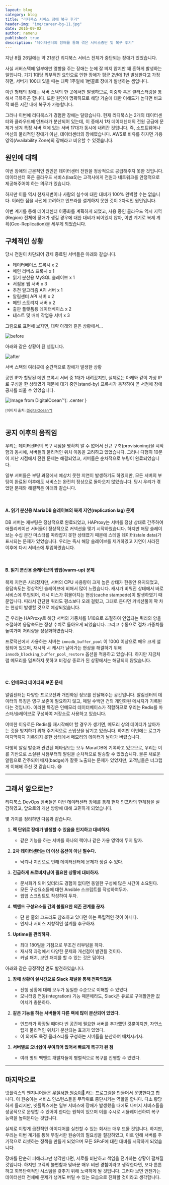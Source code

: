 ```yaml
---
layout: blog
category: blog
title: "리디북스 서비스 장애 복구 후기"
header-img: "img/career-bg-11.jpg"
date: 2016-09-02
author: namenu
published: true
description: "데이터센터의 장애를 통해 겪은 서비스중단 및 복구 후기"
---
```


지난 8월 26일에는 약 21분간 리디북스 서비스 전체가 중단되는 장애가 있었습니다.

사실 서버스택에 일부에만 영향을 주는 장애는 눈에 잘 띄지 않지만 꽤 흔하게 발생하는 일입니다.
기기 1대당 외부적인 요인으로 인한 장애가 평균 2년에 1번 발생한다고 가정하면,
서버가 100대 있을 때는 대략 1주일에 1번꼴로 장애가 발생하는 셈입니다.

이런 형태의 장애는 서버 스택의 한 곳에서만 발생하므로, 이중화 혹은 클러스터링을 통해서 극복하곤 합니다.
또한 원인이 명확하므로 해당 기술에 대한 이해도가 높다면 비교적 빠른 시간 내에 복구가 가능합니다.

그러나 이번에 리디북스가 경험한 장애는 달랐습니다.
현재 리디북스는 2개의 데이터센터와 클라우드에 인프라가 분산되어 있는데,
이 중에서 1차 데이터센터의 전원 공급에 문제가 생겨 특정 서버 랙에 있는 서버 17대가 동시에 내려간 것입니다.
즉, 소프트웨어나 머신의 물리적인 장애가 아닌, 데이터센터의 장애였습니다.
AWS로 비유를 하자면 가용 영역(Availability Zone)의 장애라고 비유할 수 있겠습니다.


## 원인에 대해

이번 장애의 근본적인 원인은 데이터센터 전원을 정상적으로 공급해주지 못한 것입니다.
데이터센터 혹은 클라우드 서비스(IaaS)는 고객사에게 전원과 네트워크를 안정적으로 제공해주어야 하는 의무가 있습니다.

하지만 이들 역시 천재지변이나 사람의 실수에 대한 대비가 100% 완벽할 수는 없습니다.
이러한 점을 사전에 고려하고 인프라를 설계하지 못한 것이 2차적인 원인입니다.

이번 계기를 통해 데이터센터 이중화를 계획하게 되었고,
사용 중인 클라우드 역시 지역(Region) 전체에 장애가 생길 경우에 대한 대비가 되어있지 않아,
이번 계기로 복제 계획(Geo-Replication)을 세우게 되었습니다.


## 구체적인 상황

당시 전원이 차단되어 강제 종료된 서버들은 아래와 같습니다.

* 데이터베이스 프록시 x 2
* 메인 리버스 프록시 x 1
* 읽기 분산용 MySQL 슬레이브 x 1
* 서점용 웹 서버 x 3
* 추천 알고리즘 API 서버 x 1
* 알림센터 API 서버 x 2
* 메인 스토리지 서버 x 2
* 출판 플랫폼용 데이터베이스 x 2
* 테스트 및 배치 작업용 서버 x 3

그림으로 표현해 보자면, 대략 아래와 같은 상황에서...
<br>

![before](https://i.imgur.com/Y5gUdVr.png)
<br>

아래와 같은 상황이 된 셈입니다.

![after](https://i.imgur.com/PgcWSNB.png)
<figcaption>서버 스택의 여러곳에 순간적으로 장애가 발생한 상황</figcaption>

공인 IP가 할당된 메인 프록시 서버 중 1대가 내려갔지만, 실제로는 아래와 같이 가상 IP로 구성을 한 상태였기 때문에
대기 중인(stand-by) 프록시가 동작하여 곧 서점에 장애 공지를 띄울 수 있었습니다.

![Image from DigitalOcean™](https://i.imgur.com/EOz8sIl.gif){: .center }
<figcaption><sub>[이미지 출처: <a href="https://www.digitalocean.com/community/tutorials/how-to-set-up-highly-available-haproxy-servers-with-keepalived-and-floating-ips-on-ubuntu-14-04">DigitalOcean™]</a></sub></figcaption>

<br>

## 공지 이후의 움직임

우리는 데이터센터의 복구 시점을 명확히 알 수 없어서 신규 구축(provisioning)을 시작함과 동시에, 서버들의 물리적인 위치 이동을 고려하고 있었습니다.
그러나 다행히 10분이 지난 시점에서 전원 문제는 해결되었고, 서버들은 순차적으로 부팅이 완료되었습니다.

일부 서버들은 부팅 과정에서 예상치 못한 지연이 발생하기도 하였지만, 모든 서버의 부팅이 완료된 이후에도 서비스는 완전히 정상으로 돌아오지 않았습니다.
당시 우리가 겪었던 문제와 해결책은 아래와 같습니다.


<br>

#### A. 읽기 분산용 MariaDB 슬레이브의 복제 지연(replication lag) 문제

DB 서버는 재부팅은 정상적으로 완료되었고, HAProxy는 서버를 정상 상태로 간주하여 애플리케이션 서버들이 정상적으로 커넥션을 맺기 시작하였습니다.
하지만 해당 슬레이브는 수십 분간 마스터를 따라잡지 못한 상태였기 때문에 스테일 데이터(stale data)가 표시되는 문제가 있었습니다.
우리는 즉시 해당 슬레이브를 제거하였고 지연이 사라진 이후에 다시 서비스에 투입하였습니다.

<br>

#### B. 읽기 분산용 슬레이브의 웜업(warm-up) 문제

복제 지연은 사라졌지만, 서버의 CPU 사용량이 크게 높은 상태가 한동안 유지되었고, 응답속도는 정상적인 슬레이브에 비해서 많이 느렸습니다.
캐시가 비워진 상태에서 바로 서비스에 투입되어, 캐시 미스가 휘몰아치는 현상(cache stampede)이 발생하였기 때문입니다.
따라서 간단한 쿼리도 평소보다 오래 걸렸고, 그대로 둔다면 커넥션풀이 꽉 차는 현상이 발생할 것으로 예상되었습니다.

곧 우리는 HAProxy로 해당 서버의 가중치를 1/10으로 조절하여 인입되는 쿼리의 양을 조절하여 응답속도는 정상 수치로 돌아오게 되었습니다.
그리고 수동으로 점차 가중치를 높여가며 처리량을 정상화하였습니다.

프로덕션에서 사용하는 서버는 `innodb_buffer_pool` 이 100G 이상으로 매우 크게 설정되어 있으며,
재시작 시 캐시가 날아가는 현상을 해결하기 위해 `innodb_blocking_buffer_pool_restore` 옵션을 적용하고 있습니다.
하지만 지금처럼 메모리를 덤프하지 못하고 비정상 종료가 된 상황에서는 해당되지 않았습니다.

<br>

#### C. 인메모리 데이터의 보존 문제

알림센터는 다양한 프로모션과 개인화된 정보를 전달해주는 공간입니다.
알림센터의 데이터의 특징은 영구 보존이 필요하지 않고, 매일 수백만 건의 개인화된 메시지가 기록된다는 것입니다.
이러한 특징은 인메모리 데이터베이스가 적합하므로 우리는 Redis를 마스터/슬레이브로 구성하여 저장소로 사용하고 있습니다.

어떠한 이유로든 Redis를 재시작해야 할 경우가 생기면, 메모리 상의 데이터가 날아가는 것을 방지하기 위해 주기적으로 스냅샷을 남기고 있습니다.
하지만 이번에는 로그가 마지막까지 기록되지 못한 상태에서 메모리의 데이터가 날아가 버렸습니다.

다행히 알림 발송과 관련된 메타정보는 모두 MaraiDB에 기록하고 있으므로, 우리는 이를 기반으로 소실된 시점부터의 알림을 순차적으로 발송할 수 있었습니다.
물론 새로운 알림으로 간주되어 배지(badge)가 잘못 노출되는 문제가 있었지만, 고객님들은 너그럽게 이해해 주신 것 같습니다. 😅


---

## 그래서 앞으로는?

리디북스 DevOps 멤버들은 이번 데이터센터 장애를 통해 현재 인프라의 한계점을 실감하였고, 앞으로의 개선 방향에 대해 고민하게 되었습니다.

몇 가지를 정리하면 다음과 같습니다.

1. **랙 단위로 장애가 발생할 수 있음을 인지하고 대비하자.**
    - 같은 기능을 하는 서버를 하나의 랙이나 같은 가용 영역에 두지 말자.
  
2. **2차 데이터센터는 더 이상 옵션이 아닌 필수다.**
    - 낙뢰나 지진으로 인해 데이터센터에 문제가 생길 수 있다.

3. **긴급하게 프로비저닝이 필요한 상황에 대비하자.**
    - 문서화가 되어 있더라도 경험이 없다면 동일한 구성에 많은 시간이 소요된다.
    - 모든 구성요소들에 대한 Ansible 스크립트를 작성하여두자.
    - 웜업 스크립트도 작성하여 두자.

4. **백엔드 구성요소들 간의 불필요한 의존 관계를 끊자.**
    - 단 한 줄의 코드라도 참조하고 있다면 이는 독립적인 것이 아니다.
    - 언제나 서비스 지향적인 설계를 추구하자.

5. **Uptime을 관리하자.**
    - 최대 180일을 기점으로 무조건 리부팅을 하자.
    - 재시작 과정에서 다양한 문제와 개선점이 발견될 것이다.
    - 커널 패치, 보안 패치를 할 수 있는 것은 덤이다.


아래와 같은 긍정적인 면도 발견하였습니다.

1. **장애 상황이 실시간으로 Slack 채널을 통해 전파되었음**
    - 진행 상황에 대해 모두가 동일한 수준으로 이해할 수 있었다.
    - 모니터링 연동(integration) 기능 때문에라도, Slack은 유료로 구매할만한 값어치가 충분하다.

2. **같은 기능을 하는 서버들이 다른 랙에 많이 분산되어 있었다.**
    - 인프라가 확장될 때마다 빈 공간에 필요한 서버를 추가했던 것뿐이지만, 자연스럽게 물리적인 위치가 분산되는 효과가 있었다.
    - 이 외에도 특정 클러스터를 구성하는 서버들을 분산하여 배치시키자.

3. **서버별로 오너쉽이 부여되어 있어서 빠르게 복구가 된 점**
    - 여러 명의 백엔드 개발자들이 병렬적으로 복구를 진행할 수 있었다.



---

## 마지막으로

넷플릭스의 엔지니어들은 [무질서한 원숭이🙊 ](https://github.com/Netflix/SimianArmy/wiki/Chaos-Monkey)라는 프로그램을 만들어서 운영한다고 합니다.
이 원숭이는 서비스 인스턴스들을 무작위로 중단시키는 역할을 합니다.
다소 황당하게 들리지만, 넷플릭스에는 일부 서비스에 장애가 발생했을 때에도 나머지 서비스들을 성공적으로 운영할 수 있어야 한다는 원칙이 있으며 이를 수시로 시뮬레이션하여 복구 능력을 높여둔다는 것입니다.

실제로 이렇게 급진적인 아이디어를 실천할 수 있는 회사는 매우 드물 것입니다.
하지만, 우리는 이번 계기를 통해 무질서한 원숭이의 필요성을 절감하였고, 이로 인해 서버를 주기적으로 리셋하는 정책을 만들게 되었으며 모든 SPoF에 대한 대비를 시작하게 되었습니다.

장애를 단순히 피해라고만 생각한다면, 서로를 비난하고 책임을 전가하는 상황이 펼쳐질 것입니다.
하지만 고객의 불편함과 맞바꾼 매우 비싼 경험이라고 생각한다면, 보다 튼튼하고 회복탄력적인 시스템을 갖추기 위해 노력하게 될 것입니다.
그러다 보면 언젠가는 데이터센터 전체에 문제가 생겨도 버틸 수 있는 모습으로 진화할 것이라고 생각합니다. 
